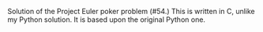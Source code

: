 Solution of the Project Euler poker problem (#54.) This is written in C, unlike my Python solution. It is based upon the original Python one.
